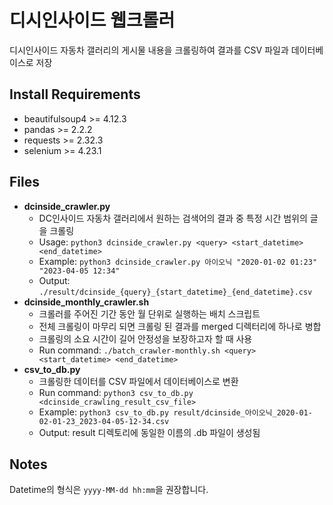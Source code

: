 # 디시인사이드 웹크롤러
디시인사이드 자동차 갤러리의 게시물 내용을 크롤링하여 결과를 CSV 파일과 데이터베이스로 저장

## Install Requirements
- beautifulsoup4 >= 4.12.3
- pandas >= 2.2.2
- requests >= 2.32.3
- selenium >= 4.23.1

## Files
- **dcinside_crawler.py**
    - DC인사이드 자동차 갤러리에서 원하는 검색어의 결과 중 특정 시간 범위의 글을 크롤링
    - Usage: `python3 dcinside_crawler.py <query> <start_datetime> <end_datetime>`
    - Example: `python3 dcinside_crawler.py 아이오닉 "2020-01-02 01:23" "2023-04-05 12:34"`
    - Output: `./result/dcinside_{query}_{start_datetime}_{end_datetime}.csv`
- **dcinside_monthly_crawler.sh**
    - 크롤러를 주어진 기간 동안 월 단위로 실행하는 배치 스크립트
    - 전체 크롤링이 마무리 되면 크롤링 된 결과를 merged 디렉터리에 하나로 병합
    - 크롤링의 소요 시간이 길어 안정성을 보장하고자 할 때 사용
    - Run command: `./batch_crawler-monthly.sh <query> <start_datetime> <end_datetime>`
- **csv_to_db.py**
    - 크롤링한 데이터를 CSV 파일에서 데이터베이스로 변환
    - Run command: `python3 csv_to_db.py <dcinside_crawling_result_csv_file>`
    - Example: `python3 csv_to_db.py result/dcinside_아이오닉_2020-01-02-01-23_2023-04-05-12-34.csv`
    - Output: result 디렉토리에 동일한 이름의 .db 파일이 생성됨

## Notes
Datetime의 형식은 `yyyy-MM-dd hh:mm`을 권장합니다.